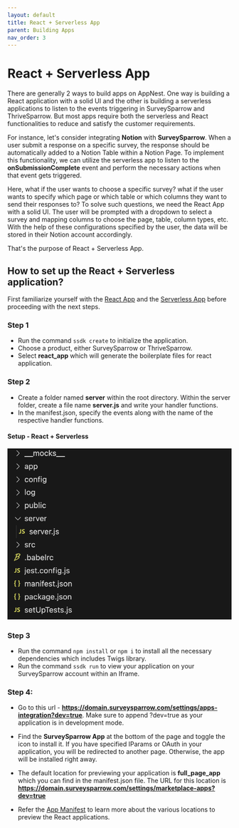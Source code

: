 ```yaml
---
layout: default
title: React + Serverless App
parent: Building Apps
nav_order: 3
---
```


# React + Serverless App

There are generally 2 ways to build apps on AppNest. One way is building a React application with a solid UI and the other is building a serverless applications to listen to the events triggering in SurveySparrow and ThriveSparrow. But most apps require both the serverless and React functionalities to reduce and satisfy the customer requirements.

For instance, let's consider integrating **Notion** with **SurveySparrow**. When a user submit a response on a specific survey, the response should be automatically added to a Notion Table within a Notion Page. To implement this functionality, we can utilize the serverless app to listen to the **onSubmissionComplete** event and perform the necessary actions when that event gets triggered.

Here, what if the user wants to choose a specific survey? what if the user wants to specify which page or which table or which columns they want to send their responses to? To solve such questions, we need the React App with a solid UI. The user will be prompted with a dropdown to select a survey and mapping columns to choose the page, table, column types, etc. With the help of these configurations specified by the user, the data will be stored in their Notion account accordingly.

That's the purpose of React + Serverless App.

## How to set up the React + Serverless application?

First familiarize yourself with the [React App](../apps/react_app.md) and the [Serverless App](../apps/react_serverless_app.md) before proceeding with the next steps.

### Step 1

- Run the command `ssdk create` to initialize the application.
- Choose a product, either SurveySparrow or ThriveSparrow.
- Select **react_app** which will generate the boilerplate files for react application.

### Step 2

- Create a folder named **server** within the root directory. Within the server folder, create a file name **server.js** and write your handler functions.
- In the manifest.json, specify the events along with the name of the respective handler functions.

#### Setup - React + Serverless
![React + Serverless](../../docs/assets/react-serverless-files.png)

### Step 3

- Run the command ``` npm install ``` or ``` npm i ``` to install all the necessary dependencies which includes Twigs library.
- Run the command ``` ssdk run ``` to view your application on your SurveySparrow account within an Iframe.


### Step 4:
- Go to this url - **https://domain.surveysparrow.com/settings/apps-integration?dev=true**. Make sure to append ?dev=true as your application is in development mode.
- Find the **SurveySparrow App** at the bottom of the page and toggle the icon to install it. If you have specified IParams or OAuth in your application, you will be redirected to another page. Otherwise, the app will be installed right away.
- The default location for previewing your application is **full_page_app** which you can find in the manifest.json file. The URL for this location is **https://domain.surveysparrow.com/settings/marketplace-apps?dev=true**

- Refer the [App Manifest](https://sdk.surveysparrow.dev/docs/configuration/app-manifest.html) to learn more about the various locations to preview the React applications.